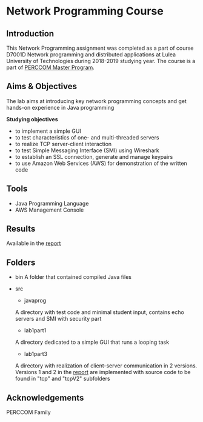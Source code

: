 # Network Programming Course

## Introduction
This Network Programming assignment was completed as a part of course D7001D Network programming and distributed applications at Lulea University of Technologies during 2018-2019 studying year.
The course is a part of [PERCCOM Master Program](http://perccom.univ-lorraine.fr/).

## Aims & Objectives
The lab aims at introducing key network programming concepts and get hands-on experience in Java programming 

**Studying objectives**
- to implement a simple GUI
- to test characteristics of one- and multi-threaded servers
- to realize TCP server-client interaction 
- to test Simple Messaging Interface (SMI) using Wireshark
- to establish an SSL connection, generate and manage keypairs
- to use Amazon Web Services (AWS) for demonstration of the written code

## Tools
- Java Programming Language
- AWS Management Console

## Results
Available in the [report]()


## Folders
- bin
A folder that contained compiled Java files
- src
  - javaprog
  
  A directory with test code and minimal student input, contains echo servers and SMI with security part
  - lab1part1 
  
  A directory dedicated to a simple GUI that runs a looping task
  - lab1part3
  
  A directory with realization of client-server communication in 2 versions. Versions 1 and 2 in the [report]() are implemented with source code to be found in "tcp" and "tcpV2" subfolders 
  
## Acknowledgements
PERCCOM Family
